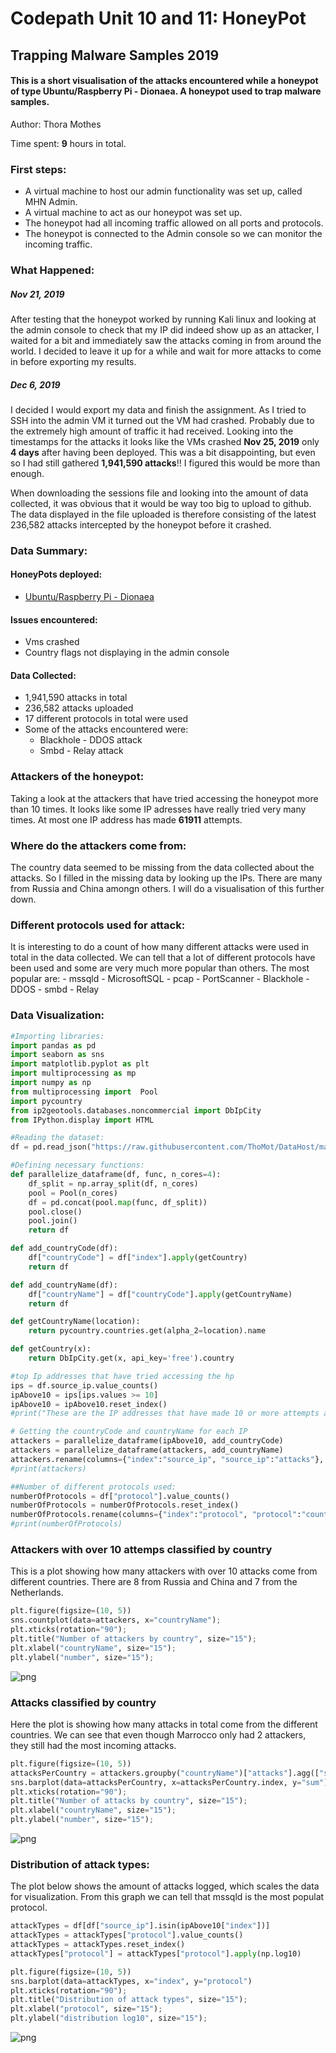 
# Codepath Unit 10 and 11: HoneyPot
## Trapping Malware Samples 2019

#### This is a short visualisation of the attacks encountered while a honeypot of type Ubuntu/Raspberry Pi - Dionaea. A honeypot used to trap malware samples.

Author: Thora Mothes

Time spent: **9** hours in total.

### First steps:

- A virtual machine to host our admin functionality was set up, called MHN Admin. 
- A virtual machine to act as our honeypot was set up. 
- The honeypot had all incoming traffic allowed on all ports and protocols.
- The honeypot is connected to the Admin console so we can monitor the incoming traffic. 

### What Happened:

##### Nov 21, 2019
After testing that the honeypot worked by running Kali linux and looking at the admin console to check that my IP did indeed show up as an attacker, I waited for a bit and immediately saw the attacks coming in from around the world. I decided to leave it up for a while and wait for more attacks to come in before exporting my results. 

##### Dec 6, 2019
I decided I would export my data and finish the assignment. As I tried to SSH into the admin VM it turned out the VM had crashed. Probably due to the extremely high amount of traffic it had received. Looking into the timestamps for the attacks it looks like the VMs crashed **Nov 25, 2019** only **4 days** after having been deployed. This was a bit disappointing, but even so I had still gathered **1,941,590 attacks**!! I figured this would be more than enough. 

When downloading the sessions file and looking into the amount of data collected, it was obvious that it would be way too big to upload to github. The data displayed in the file uploaded is therefore consisting of the latest 236,582 attacks intercepted by the honeypot before it crashed. 

### Data Summary: 

#### HoneyPots deployed:
- <a href="https://github.com/DinoTools/dionaea">Ubuntu/Raspberry Pi - Dionaea</a>

#### Issues encountered: 
- Vms crashed
- Country flags not displaying in the admin console

#### Data Collected:
- 1,941,590 attacks in total
- 236,582 attacks uploaded
- 17 different protocols in total were used
- Some of the attacks encountered were: 
    - Blackhole - DDOS attack
    - Smbd - Relay attack

### Attackers of the honeypot: 
Taking a look at the attackers that have tried accessing the honeypot more than 10 times. It looks like some IP adresses have really tried very many times. At most one IP address has made **61911** attempts.

### Where do the attackers come from:

The country data seemed to be missing from the data collected about the attacks. So I filled in the missing data by looking up the IPs. There are many from Russia and China amongn others. I will do a visualisation of this further down.

### Different protocols used for attack: 

It is interesting to do a count of how many different attacks were used in total in the  data collected. We can tell that a lot of different protocols have been used and some are very much more popular than others. The most popular are: 
    - mssqld - MicrosoftSQL
    - pcap   - PortScanner
    - Blackhole - DDOS
    - smbd - Relay

### Data Visualization:


```python
#Importing libraries:
import pandas as pd
import seaborn as sns
import matplotlib.pyplot as plt
import multiprocessing as mp
import numpy as np
from multiprocessing import  Pool
import pycountry
from ip2geotools.databases.noncommercial import DbIpCity
from IPython.display import HTML

#Reading the dataset: 
df = pd.read_json("https://raw.githubusercontent.com/ThoMot/DataHost/master/NetworkSecurity2019/sessionFile.json", lines=True)

#Defining necessary functions:
def parallelize_dataframe(df, func, n_cores=4):
    df_split = np.array_split(df, n_cores)
    pool = Pool(n_cores)
    df = pd.concat(pool.map(func, df_split))
    pool.close()
    pool.join()
    return df

def add_countryCode(df):
    df["countryCode"] = df["index"].apply(getCountry)
    return df

def add_countryName(df):
    df["countryName"] = df["countryCode"].apply(getCountryName)
    return df

def getCountryName(location):
    return pycountry.countries.get(alpha_2=location).name

def getCountry(x):
    return DbIpCity.get(x, api_key='free').country

#top Ip addresses that have tried accessing the hp
ips = df.source_ip.value_counts()
ipAbove10 = ips[ips.values >= 10]
ipAbove10 = ipAbove10.reset_index()
#print("These are the IP addresses that have made 10 or more attempts at the honeypot:\n\n", ipAbove10)

# Getting the countryCode and countryName for each IP
attackers = parallelize_dataframe(ipAbove10, add_countryCode)
attackers = parallelize_dataframe(attackers, add_countryName)
attackers.rename(columns={"index":"source_ip", "source_ip":"attacks"}, inplace=True)
#print(attackers)

##Number of different protocols used:
numberOfProtocols = df["protocol"].value_counts()
numberOfProtocols = numberOfProtocols.reset_index()
numberOfProtocols.rename(columns={"index":"protocol", "protocol":"count"}, inplace=True)
#print(numberOfProtocols)
```

### Attackers with over 10 attemps classified by country

This is a plot showing how many attackers with over 10 attacks come from different countries. There are 8 from Russia and China and 7 from the Netherlands. 


```python
plt.figure(figsize=(10, 5))
sns.countplot(data=attackers, x="countryName");
plt.xticks(rotation="90");
plt.title("Number of attackers by country", size="15");
plt.xlabel("countryName", size="15");
plt.ylabel("number", size="15");
```


![png](output_9_0.png)


### Attacks classified by country
Here the plot is showing how many attacks in total come from the different countries. We can see that even though Marrocco only had 2 attackers, they still had the most incoming attacks.


```python
plt.figure(figsize=(10, 5))
attacksPerCountry = attackers.groupby("countryName")["attacks"].agg(["sum"])
sns.barplot(data=attacksPerCountry, x=attacksPerCountry.index, y="sum")
plt.xticks(rotation="90");
plt.title("Number of attacks by country", size="15");
plt.xlabel("countryName", size="15");
plt.ylabel("number", size="15");
```


![png](output_11_0.png)


### Distribution of attack types: 
The plot below shows the amount of attacks logged, which scales the data for visualization. From this graph we can tell that mssqld is the most populat protocol.


```python
attackTypes = df[df["source_ip"].isin(ipAbove10["index"])]
attackTypes = attackTypes["protocol"].value_counts()
attackTypes = attackTypes.reset_index()
attackTypes["protocol"] = attackTypes["protocol"].apply(np.log10)

plt.figure(figsize=(10, 5))
sns.barplot(data=attackTypes, x="index", y="protocol")
plt.xticks(rotation="90");
plt.title("Distribution of attack types", size="15");
plt.xlabel("protocol", size="15");
plt.ylabel("distribution log10", size="15");
```


![png](graphs/output_13_0.png)



```python

```

